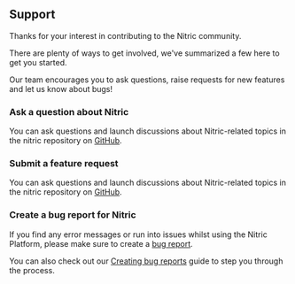 ## Support

Thanks for your interest in contributing to the Nitric community.

There are plenty of ways to get involved, we've summarized a few here to get you started.

Our team encourages you to ask questions, raise requests for new features and let us know about bugs!

### Ask a question about Nitric

You can ask questions and launch discussions about Nitric-related topics in the nitric repository on [GitHub](https://github.com/nitrictech/nitric/discussions).

### Submit a feature request

You can ask questions and launch discussions about Nitric-related topics in the nitric repository on [GitHub](https://github.com/nitrictech/nitric/issues/new?assignees=&labels=&template=feature_request.md&title=%27Submit%20feature%20request%27).

### Create a bug report for Nitric

If you find any error messages or run into issues whilst using the Nitric Platform, please make sure to create a [bug report](https://github.com/nitrictech/nitric/issues/new?assignees=&labels=&template=bug_report.md&title=%27Create%20bug%20report%27).

You can also check out our [Creating bug reports](./bug-report) guide to step you through the process.
